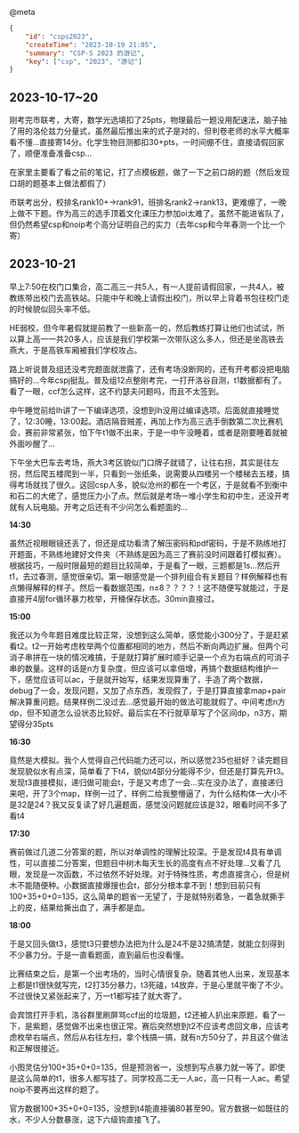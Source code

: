 @meta

```json
{
	"id": "csps2023",
	"createTime": "2023-10-19 21:05",
	"summary": "CSP-S 2023 的游记",
	"key": ["csp", "2023", "游记"]
}
```

## 2023-10-17~20

刚考完市联考，大寄，数学光选填扣了25pts，物理最后一题没用配速法，脑子抽了用的洛伦兹力分量式，虽然最后推出来的式子是对的，但判卷老师的水平大概率看不懂...直接寄14分。化学生物目测都扣30+pts，一时间绷不住，直接请假回家了，顺便准备准备csp...

在家里主要看了看之前的笔记，打了点模板题，做了一下之前口胡的题（然后发现口胡的题基本上做法都假了）

市联考出分，校排名rank10+->rank91，班排名rank2->rank13，更难绷了，一晚上做不下题。作为高三的选手顶着文化课压力参加oi太难了。虽然不能进省队了，但仍然希望csp和noip考个高分证明自己的实力（去年csp和今年春测一个比一个寄）

## 2023-10-21

早上7:50在校门口集合，高二高三一共5人，有一人提前请假回家，一共4人，被教练带出校门去高铁站。只能中午和晚上请假出校门，所以早上背着书包往校门走的时候貌似回头率不低。

HE弱校，但今年暑假就提前教了一些新高一的，然后教练打算让他们也试试，所以算上高一一共20多人，应该是我们学校第一次带队这么多人，但还是坐高铁去燕大，于是高铁车厢被我们学校攻占。

路上听说普及组还没考完题面就泄露了，还有考场没断网的，还有开考都没把电脑搞好的...今年cspj挺乱。普及组12点整刚考完，一打开洛谷自测，t1数据都有了。看了一眼，ccf怎么这样，这不约瑟夫问题吗，而且不太签到。

中午睡觉前给lh讲了一下编译选项，没想到lh没用过编译选项。后面就直接睡觉了，12:30睡，13:00起。酒店隔音贼差，再加上作为高三选手倒数第二次比赛机会，赛前非常紧张，怕下午t1做不出来，于是一中午没睡着，或者是刚要睡着就被外面吵醒了...

下午坐大巴车去考场，燕大3考区貌似门口牌子就错了，让往右拐，其实是往左拐，然后爬五楼爬到一半，只看到一张纸条，说需要从四楼另一个楼梯去五楼，搞得考场就找了很久。这回csp人多，貌似沧州的都在一个考区，于是就看不到衡中和石二的大佬了，感觉压力小了点。然后就是考场一堆小学生和初中生，还没开考就有人玩电脑。开考之后还有不少问怎么看题面的...

**14:30**

虽然近视眼眼镜还丢了，但还是成功看清了解压密码和pdf密码，于是不熟练地打开题面，不熟练地建好文件夹（不熟练是因为高三了赛前没时间跟着打模拟赛）。根据技巧，一般时限最短的题目比较简单，于是看了一眼，三题都是1s...然后开t1，去过春测，感觉很亲切。第一眼感觉是一个排列组合有关题目？样例解释也有点懒得解释的样子。然后一看数据范围，n≤8？？？？！这不随便写就能过，于是直接开4层for循环暴力枚举，开桶保存状态。30min直接过。

**15:00**

我还以为今年题目难度比较正常，没想到这么简单，感觉能小300分了，于是赶紧看t2。t2一开始考虑枚举两个位置都相同的地方，然后不断向两边扩展。但两个可消子串拼在一块的情况难搞，于是就打算扩展时顺手记录一个点为右端点的可消子串的数量。这样的话是n方复杂度，但应该可以拿倍增，再搞个数据结构维护一下，感觉应该可以ac，于是就开始写，结果发现算重了，手造了两个数据，debug了一会，发现问题，又加了点东西，发现假了，于是打算直接拿map+pair解决算重问题。结果样例二没过去...感觉最开始的做法可能就假了。中间考虑n方dp，但不知道怎么设状态比较好。最后实在不行就草草写了个区间dp，n3方，期望得分35pts

**16:30**

竟然是大模拟。我个人觉得自己代码能力还可以，所以感觉235也挺好？读完题目发现貌似水有点深，简单看了下t4，貌似t4部分分能得不少，但还是打算先开t3。发现t3直接模拟，递归做可能会t，于是又考虑了一会...实在没办法了，直接递归来吧，开了3个map，样例一过了，样例二给我整懵逼了，为什么结构体一大小不是32是24？我又反复读了好几遍题面，感觉没问题就应该是32，眼看时间不多了看t4

**17:30**

赛前做过几道二分答案的题，所以对单调性的理解比较深。于是发现t4具有单调性，可以直接二分答案，但题目中树木每天生长的高度有点不好处理...又看了几眼，发现是一次函数，不过依然不好处理。对于特殊性质，考虑直接贪心，但是树木不能随便种。小数据直接爆搜也会t，部分分根本拿不到！想到目前只有100+35+0+0=135，这么简单的题省一无望了，于是就特别着急，一着急就撕手上的皮，结果给撕出血了，满手都是血。

**18:00**

于是又回头做t3，感觉t3只要想办法把为什么是24不是32搞清楚，就能立刻得到不少暴力分。于是一直看题面，直到最后也没看懂。

比赛结束之后，是第一个出考场的，当时心情很复杂。随着其他人出来，发现基本上都是t1很快就写完，t2打35分暴力，t3死磕，t4放弃，于是心里就平衡了不少。不过很快又紧张起来了，万一t1都写挂了就大寄了。

会宾馆打开手机，洛谷群里刷屏骂ccf出的垃圾题，t2还被人扒出来原题，看了一下，是紫题，感觉做不出来也很正常。赛后突然想到t2不应该考虑回文串，应该考虑枚举右端点，然后从右往左扫，拿个栈搞一搞，就有n方50分了，并且这个做法和正解很接近。

小图灵估分100+35+0+0=135，但是预测省一，没想到写点暴力就一等了。即使是这么简单的t1，很多人都写挂了。同学校高二无一人ac，高一只有一人ac。希望noip不要再出这样的题了。

官方数据100+35+0+0=135，没想到t4能直接骗80甚至90。官方数据一如既往的水，不少人分数暴涨，这下六级钩直接飞了。
